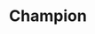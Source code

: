 ---
title: "Champion"
canonical: "skill/champion"
canonical_title: "Ancestral Loresheet"
lists:
    - ancestral-loresheet
tier: 3
osp_cost: 30
prerequisites: ["None"]
---